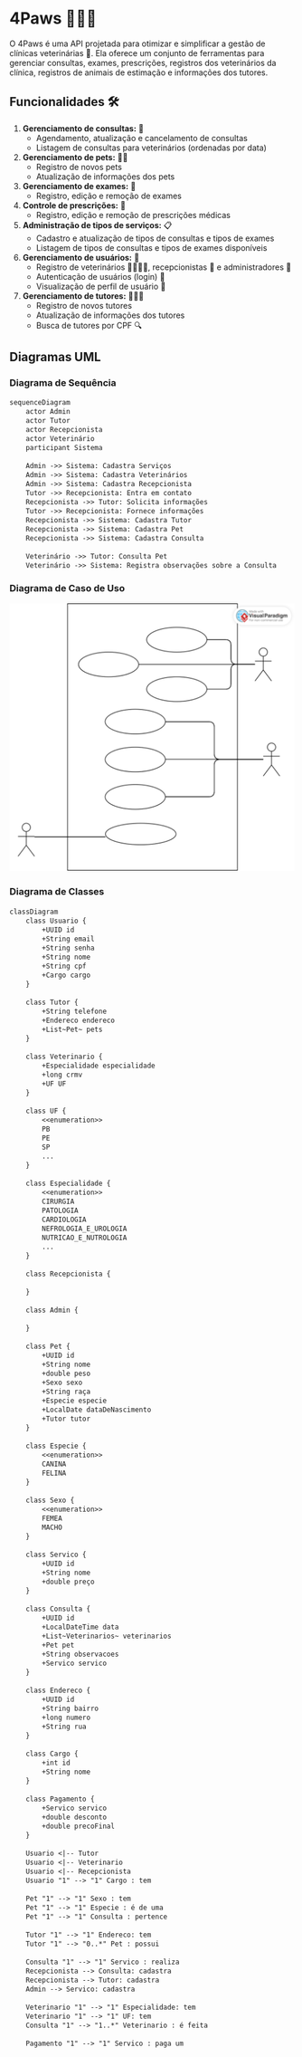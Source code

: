 # 4Paws 🐾🐕‍🦺

O 4Paws é uma API projetada para otimizar e simplificar a gestão de clínicas veterinárias 🏥. Ela oferece um conjunto de ferramentas para gerenciar consultas, exames, prescrições, registros dos veterinários da clínica, registros de animais de estimação e informações dos tutores.

## Funcionalidades 🛠️

1. **Gerenciamento de consultas:** 📅
   - Agendamento, atualização e cancelamento de consultas
   - Listagem de consultas para veterinários (ordenadas por data)
2. **Gerenciamento de pets:** 🐶🐱
   - Registro de novos pets
   - Atualização de informações dos pets
3. **Gerenciamento de exames:** 🔬
   - Registro, edição e remoção de exames
4. **Controle de prescrições:** 💊
   - Registro, edição e remoção de prescrições médicas
5. **Administração de tipos de serviços:** 📋
   - Cadastro e atualização de tipos de consultas e tipos de exames
   - Listagem de tipos de consultas e tipos de exames disponíveis
6. **Gerenciamento de usuários:** 👥
   - Registro de veterinários 👨‍⚕️👩‍⚕️, recepcionistas 💼 e administradores 🔑
   - Autenticação de usuários (login) 🔐
   - Visualização de perfil de usuário 👤
7. **Gerenciamento de tutores:** 🧑‍🤝‍🧑
   - Registro de novos tutores
   - Atualização de informações dos tutores
   - Busca de tutores por CPF 🔍

## Diagramas UML
### Diagrama de Sequência

```mermaid
sequenceDiagram
    actor Admin
    actor Tutor
    actor Recepcionista
    actor Veterinário
    participant Sistema

    Admin ->> Sistema: Cadastra Serviços
    Admin ->> Sistema: Cadastra Veterinários
    Admin ->> Sistema: Cadastra Recepcionista
    Tutor ->> Recepcionista: Entra em contato
    Recepcionista ->> Tutor: Solicita informações
    Tutor ->> Recepcionista: Fornece informações
    Recepcionista ->> Sistema: Cadastra Tutor
    Recepcionista ->> Sistema: Cadastra Pet
    Recepcionista ->> Sistema: Cadastra Consulta

    Veterinário ->> Tutor: Consulta Pet
    Veterinário ->> Sistema: Registra observações sobre a Consulta
```

### Diagrama de Caso de Uso
![4PawsCasoDeUso](./docs//images/4PawsCasoDeUso.svg)

### Diagrama de Classes
```mermaid
classDiagram
    class Usuario {
        +UUID id
        +String email
        +String senha
        +String nome
        +String cpf
        +Cargo cargo
    }

    class Tutor {
        +String telefone
        +Endereco endereco
        +List~Pet~ pets
    }

    class Veterinario {
        +Especialidade especialidade
        +long crmv
        +UF UF
    }

    class UF {
        <<enumeration>>
        PB
        PE
        SP
        ...
    }

    class Especialidade {
        <<enumeration>>
        CIRURGIA
        PATOLOGIA
        CARDIOLOGIA
        NEFROLOGIA_E_UROLOGIA
        NUTRICAO_E_NUTROLOGIA
        ...
    }

    class Recepcionista {

    }

    class Admin {

    }

    class Pet {
        +UUID id
        +String nome
        +double peso
        +Sexo sexo
        +String raça
        +Especie especie
        +LocalDate dataDeNascimento
        +Tutor tutor
    }

    class Especie {
        <<enumeration>>
        CANINA
        FELINA
    }

    class Sexo {
        <<enumeration>>
        FEMEA
        MACHO
    }    

    class Servico {
        +UUID id
        +String nome
        +double preço
    }

    class Consulta {
        +UUID id
        +LocalDateTime data
        +List~Veterinarios~ veterinarios
        +Pet pet
        +String observacoes
        +Servico servico
    }

    class Endereco {
        +UUID id
        +String bairro
        +long numero
        +String rua
    }

    class Cargo {
        +int id
        +String nome
    }

    class Pagamento {
        +Servico servico
        +double desconto
        +double precoFinal
    }

    Usuario <|-- Tutor
    Usuario <|-- Veterinario
    Usuario <|-- Recepcionista
    Usuario "1" --> "1" Cargo : tem

    Pet "1" --> "1" Sexo : tem
    Pet "1" --> "1" Especie : é de uma
    Pet "1" --> "1" Consulta : pertence

    Tutor "1" --> "1" Endereco: tem
    Tutor "1" --> "0..*" Pet : possui

    Consulta "1" --> "1" Servico : realiza
    Recepcionista --> Consulta: cadastra
    Recepcionista --> Tutor: cadastra
    Admin --> Servico: cadastra

    Veterinario "1" --> "1" Especialidade: tem
    Veterinario "1" --> "1" UF: tem
    Consulta "1" --> "1..*" Veterinario : é feita

    Pagamento "1" --> "1" Servico : paga um
```
